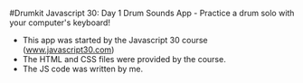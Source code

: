 #Drumkit
Javascript 30: Day 1
Drum Sounds App - Practice a drum solo with your computer's keyboard!
* This app was started by the Javascript 30 course (www.javascript30.com)
* The HTML and CSS files were provided by the course. 
* The JS code was written by me.
